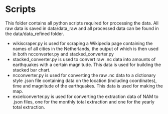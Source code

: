 # Scripts
This folder contains all python scripts required for processing the data.
All raw data is saved in data/data_raw and all processed data can be found
in the data/data_refined folder.
- wikiscraper.py is used for scraping a Wikipedia page containing the names
  of all cities in the Netherlands, the output of which is then used in both
  ncconverter.py and stacked_converter.py
- stacked_converter.py is used to convert raw .nc data into amounts of
  earthquakes with a certain magnitude. This data is used for building the
  stacked bar chart.
- ncconverter.py is used for converting the raw .nc data to a dictionary style
  .json file containing data on the location (including coordinates), time
  and magnitude of the earthquakes. This data is used for making the map.
- excelconverter.py is used for converting the extraction data of NAM
  to .json files, one for the monthly total extraction and one for the yearly
  total extraction.
